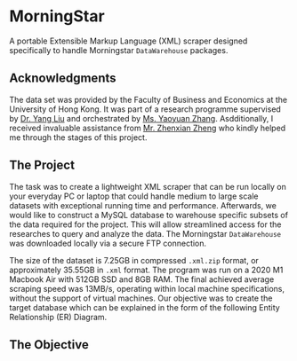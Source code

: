 # MorningStar
A portable Extensible Markup Language (XML) scraper designed specifically to handle Morningstar `DataWarehouse` packages. 

## Acknowledgments
The data set was provided by the Faculty of Business and Economics at the University of Hong Kong. It was part of a research programme supervised by [Dr. Yang Liu](https://www.hkubs.hku.hk/people/yang-liu/) and orchestrated by [Ms. Yaoyuan Zhang](https://www.hkubs.hku.hk/people/yaoyuan-zhang/). Asdditionally, I received invaluable assistance from [Mr. Zhenxian Zheng](https://github.com/zhengzhenxian) who kindly helped me through the stages of this project.  

## The Project
The task was to create a lightweight XML scraper that can be run locally on your everyday PC or laptop that could handle medium to large scale datasets with exceptional running time and performance. Afterwards, we would like to construct a MySQL database to warehouse specific subsets of the data required for the project. This will allow streamlined access for the researches to query and analyze the data. The Morningstar `DataWarehouse` was downloaded locally via a secure FTP connection.

The size of the dataset is 7.25GB in compressed `.xml.zip` format, or approximately 35.55GB in `.xml` format. The program was run on a 2020 M1 Macbook Air with 512GB SSD and 8GB RAM. The final achieved average scraping speed was 13MB/s, operating within local machine specifications, without the support of virtual machines. Our objective was to create the target database which can be explained in the form of the following Entity Relationship (ER) Diagram.

## The Objective
